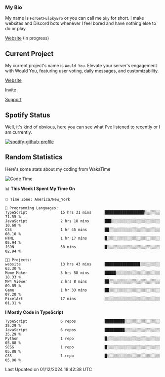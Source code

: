 ### My Bio 

My name is `ForGetFulSkyBro` or you can call me `Sky` for short. I make websites and Discord bots whenever I feel bored and have nothing else to do or play.

[Website](https://forgetful.vercel.app) (In progress)

## Current Project

My current project's name is `Would You`. Elevate your server's engagement with Would You, featuring user voting, daily messages, and customizability.

[Website](https://wouldyoubot.gg)

[Invite](https://wouldyoubot.gg/invite)

[Support](https://wouldyoubot.gg/discord)

## Spotify Status

Well, it's kind of obvious, here you can see what I've listened to recently or I am currently.

[![spotify-github-profile](https://spotify-github-profile.kittinanx.com/api/view?uid=8fw8wluifdebs12yo4k3j0h6c&cover_image=true&theme=novatorem&show_offline=false&background_color=121212&interchange=false&bar_color=53b14f&bar_color_cover=false)](https://github.com/kittinan/spotify-github-profile)


## Random Statistics

Here's some stats about my coding from WakaTime

<!--START_SECTION:waka-->
![Code Time](http://img.shields.io/badge/Code%20Time-1%2C392%20hrs%2037%20mins-blue)

📊 **This Week I Spent My Time On** 

```text
🕑︎ Time Zone: America/New_York

💬 Programming Languages: 
TypeScript               15 hrs 31 mins      ██████████████████░░░░░░░   71.55 % 
JavaScript               2 hrs 18 mins       ███░░░░░░░░░░░░░░░░░░░░░░   10.68 % 
CSS                      1 hr 45 mins        ██░░░░░░░░░░░░░░░░░░░░░░░   08.10 % 
HTML                     1 hr 17 mins        █░░░░░░░░░░░░░░░░░░░░░░░░   05.94 % 
JSON                     38 mins             █░░░░░░░░░░░░░░░░░░░░░░░░   02.94 % 

🐱‍💻 Projects: 
website                  13 hrs 43 mins      ████████████████░░░░░░░░░   63.30 % 
Meme Maker               3 hrs 58 mins       █████░░░░░░░░░░░░░░░░░░░░   18.33 % 
MP4 Viewer               2 hrs 8 mins        ██░░░░░░░░░░░░░░░░░░░░░░░   09.85 % 
Game                     1 hr 33 mins        ██░░░░░░░░░░░░░░░░░░░░░░░   07.20 % 
PixelArt                 17 mins             ░░░░░░░░░░░░░░░░░░░░░░░░░   01.31 % 
```

**I Mostly Code in TypeScript** 

```text
TypeScript               6 repos             █████████░░░░░░░░░░░░░░░░   35.29 % 
JavaScript               6 repos             █████████░░░░░░░░░░░░░░░░   35.29 % 
Python                   1 repo              █░░░░░░░░░░░░░░░░░░░░░░░░   05.88 % 
SCSS                     1 repo              █░░░░░░░░░░░░░░░░░░░░░░░░   05.88 % 
CSS                      1 repo              █░░░░░░░░░░░░░░░░░░░░░░░░   05.88 % 
```




 Last Updated on 01/12/2024 18:42:38 UTC
<!--END_SECTION:waka-->
